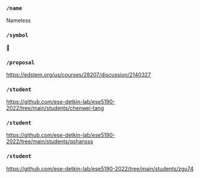 ### `/name`
Nameless
### `/symbol`
🥰
### `/proposal`
https://edstem.org/us/courses/28207/discussion/2140327
### `/student`
https://github.com/ese-detkin-lab/ese5190-2022/tree/main/students/chenwei-tang
### `/student`
https://github.com/ese-detkin-lab/ese5190-2022/tree/main/students/qshansss
### `/student`
https://github.com/ese-detkin-lab/ese5190-2022/tree/main/students/zgu74
